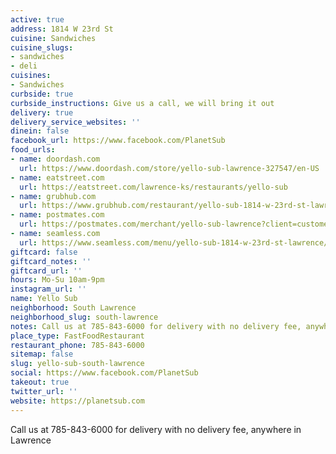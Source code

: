```yaml
---
active: true
address: 1814 W 23rd St
cuisine: Sandwiches
cuisine_slugs:
- sandwiches
- deli
cuisines:
- Sandwiches
curbside: true
curbside_instructions: Give us a call, we will bring it out
delivery: true
delivery_service_websites: ''
dinein: false
facebook_url: https://www.facebook.com/PlanetSub
food_urls:
- name: doordash.com
  url: https://www.doordash.com/store/yello-sub-lawrence-327547/en-US
- name: eatstreet.com
  url: https://eatstreet.com/lawrence-ks/restaurants/yello-sub
- name: grubhub.com
  url: https://www.grubhub.com/restaurant/yello-sub-1814-w-23rd-st-lawrence/319624?utm_source=google&utm_medium=organic&utm_campaign=place-action-link
- name: postmates.com
  url: https://postmates.com/merchant/yello-sub-lawrence?client=customer.web&version=3.0.0
- name: seamless.com
  url: https://www.seamless.com/menu/yello-sub-1814-w-23rd-st-lawrence/319624
giftcard: false
giftcard_notes: ''
giftcard_url: ''
hours: Mo-Su 10am-9pm
instagram_url: ''
name: Yello Sub
neighborhood: South Lawrence
neighborhood_slug: south-lawrence
notes: Call us at 785-843-6000 for delivery with no delivery fee, anywhere in Lawrence
place_type: FastFoodRestaurant
restaurant_phone: 785-843-6000
sitemap: false
slug: yello-sub-south-lawrence
social: https://www.facebook.com/PlanetSub
takeout: true
twitter_url: ''
website: https://planetsub.com
---
```


Call us at 785-843-6000 for delivery with no delivery fee, anywhere in Lawrence